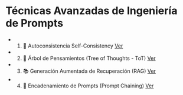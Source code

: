# Técnicas Avanzadas de Ingeniería de Prompts

- 1. 🔄 Autoconsistencia Self-Consistency [Ver](./tecnicas_avanzadas/Self-Consistency.md)
- 2. 🌳 Árbol de Pensamientos (Tree of Thoughts - ToT) [Ver](./tecnicas_avanzadas/ToT.md)
- 3. 📚 Generación Aumentada de Recuperación (RAG) [Ver](./tecnicas_avanzadas/RAG.md)
- 4. 🔗 Encadenamiento de Prompts (Prompt Chaining) [Ver](./tecnicas_avanzadas/PromptChaining.md)